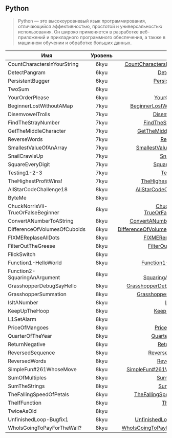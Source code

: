 ## Python

> Python — это высокоуровневый язык программирования, отличающийся
> эффективностью, простотой и универсальностью использования.
> Он широко применяется в разработке веб-приложений и прикладного
> программного обеспечения, а также в машинном обучении и обработке
> больших данных.

| Имя                                | Уровень |                                                                          Ссылка |
| ---------------------------------- | :-----: | ------------------------------------------------------------------------------: |
| CountCharactersInYourString        |  6kyu   |               [CountCharactersInYourString](./6kyu/CountCharactersInYourString) |
| DetectPangram                      |  6kyu   |                                           [DetectPangram](./6kyu/DetectPangram) |
| PersistentBugger                   |  6kyu   |                                     [PersistentBugger](./6kyu/PersistentBugger) |
| TwoSum                             |  6kyu   |                                                         [TwoSum](./6kyu/TwoSum) |
| YourOrderPlease                    |  6kyu   |                                       [YourOrderPlease](./6kyu/YourOrderPlease) |
| BeginnerLostWithoutAMap            |  7kyu   |                       [BeginnerLostWithoutAMap](./7kyu/BeginnerLostWithoutAMap) |
| DisemvowelTrolls                   |  7kyu   |                                     [DisemvowelTrolls](./7kyu/DisemvowelTrolls) |
| FindTheStrayNumber                 |  7kyu   |                                 [FindTheStrayNumber](./7kyu/FindTheStrayNumber) |
| GetTheMiddleCharacter              |  7kyu   |                           [GetTheMiddleCharacter](./7kyu/GetTheMiddleCharacter) |
| ReverseWords                       |  7kyu   |                                             [ReverseWords](./7kyu/ReverseWords) |
| SmallestValueOfAnArray             |  7kyu   |                         [SmallestValueOfAnArray](./7kyu/SmallestValueOfAnArray) |
| SnailCrawlsUp                      |  7kyu   |                                           [SnailCrawlsUp](./7kyu/SnailCrawlsUp) |
| SquareEveryDigit                   |  7kyu   |                                     [SquareEveryDigit](./7kyu/SquareEveryDigit) |
| Testing1-2-3                       |  7kyu   |                                             [Testing1-2-3](./7kyu/Testing1-2-3) |
| TheHighestProfitWins!              |  7kyu   |                           [TheHighestProfitWins!](./7kyu/TheHighestProfitWins!) |
| AllStarCodeChallenge18             |  8kyu   |                         [AllStarCodeChallenge18](./8kyu/AllStarCodeChallenge18) |
| ByteMe                             |  8kyu   |                                                         [ByteMe](./8kyu/ByteMe) |
| ChuckNorrisVii-TrueOrFalseBeginner |  8kyu   | [ChuckNorrisVii-TrueOrFalseBeginner](./8kyu/ChuckNorrisVii-TrueOrFalseBeginner) |
| ConvertANumberToAString            |  8kyu   |                       [ConvertANumberToAString](./8kyu/ConvertANumberToAString) |
| DifferenceOfVolumesOfCuboids       |  8kyu   |             [DifferenceOfVolumesOfCuboids](./8kyu/DifferenceOfVolumesOfCuboids) |
| FIXMEReplaseAllDots                |  8kyu   |                               [FIXMEReplaseAllDots](./8kyu/FIXMEReplaseAllDots) |
| FilterOutTheGreese                 |  8kyu   |                                 [FilterOutTheGreese](./8kyu/FilterOutTheGreese) |
| FlickSwitch                        |  8kyu   |                                               [FlickSwitch](./8kyu/FlickSwitch) |
| Function1-HelloWorld               |  8kyu   |                             [Function1-HelloWorld](./8kyu/Function1-HelloWorld) |
| Function2-SquaringAnArgument       |  8kyu   |             [Function2-SquaringAnArgument](./8kyu/Function2-SquaringAnArgument) |
| GrasshopperDebugSayHello           |  8kyu   |                     [GrasshopperDebugSayHello](./8kyu/GrasshopperDebugSayHello) |
| GrasshopperSummation               |  8kyu   |                             [GrasshopperSummation](./8kyu/GrasshopperSummation) |
| IsItANumber                        |  8kyu   |                                               [IsItANumber](./8kyu/IsItANumber) |
| KeepUpTheHoop                      |  8kyu   |                                           [KeepUpTheHoop](./8kyu/KeepUpTheHoop) |
| L1SetAlarm                         |  8kyu   |                                                 [L1SetAlarm](./8kyu/L1SetAlarm) |
| PriceOfMangoes                     |  8kyu   |                                         [PriceOfMangoes](./8kyu/PriceOfMangoes) |
| QuarterOfTheYear                   |  8kyu   |                                     [QuarterOfTheYear](./8kyu/QuarterOfTheYear) |
| ReturnNegative                     |  8kyu   |                                         [ReturnNegative](./8kyu/ReturnNegative) |
| ReversedSequence                   |  8kyu   |                                     [ReversedSequence](./8kyu/ReversedSequence) |
| ReversedWords                      |  8kyu   |                                           [ReversedWords](./8kyu/ReversedWords) |
| SimpleFun#261WhoseMove             |  8kyu   |                         [SimpleFun#261WhoseMove](./8kyu/SimpleFun#261WhoseMove) |
| SumOfMultiples                     |  8kyu   |                                         [SumOfMultiples](./8kyu/SumOfMultiples) |
| SumTheStrings                      |  8kyu   |                                           [SumTheStrings](./8kyu/SumTheStrings) |
| TheFallingSpeedOfPetals            |  8kyu   |                       [TheFallingSpeedOfPetals](./8kyu/TheFallingSpeedOfPetals) |
| TheIfFunction                      |  8kyu   |                                           [TheIfFunction](./8kyu/TheIfFunction) |
| TwiceAsOld                         |  8kyu   |                                                 [TwiceAsOld](./8kyu/TwiceAsOld) |
| UnfinishedLoop-Bugfix1             |  8kyu   |                         [UnfinishedLoop-Bugfix1](./8kyu/UnfinishedLoop-Bugfix1) |
| WhoIsGoingToPayForTheWall?         |  8kyu   |                 [WhoIsGoingToPayForTheWall?](./8kyu/WhoIsGoingToPayForTheWall?) |
